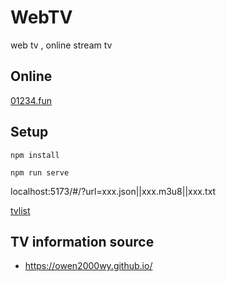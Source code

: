 # WebTV

web tv , online stream tv

## Online

[01234.fun](http://01234.fun)

## Setup

```
npm install

npm run serve
```

localhost:5173/#/?url=xxx.json||xxx.m3u8||xxx.txt

[tvlist](./public/tvlist.txt)

## TV information source

- https://owen2000wy.github.io/
